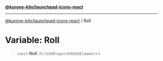 [**@kurone-kito/launchpad-icons-react**](../README.md)

***

[@kurone-kito/launchpad-icons-react](../globals.md) / Roll

# Variable: Roll

> `const` **Roll**: `FC`\<`SVGProps`\<`SVGSVGElement`\>\>
